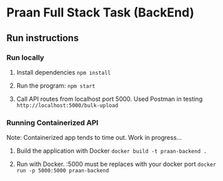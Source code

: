 # Praan Full Stack Task (BackEnd)

## Run instructions

### Run locally

1. Install dependencies
```npm install```

2. Run the program:
```npm start```

3. Call API routes from localhost port 5000. Used Postman in testing
```http://localhost:5000/bulk-upload```

### Running Containerized API 

Note: Containerized app tends to time out. Work in progress...

1. Build the application with Docker
```docker build -t praan-backend .```

2. Run with Docker. :5000 must be replaces with your docker port
```docker run -p 5000:5000 praan-backend```
